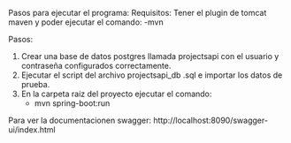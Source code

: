 Pasos para ejecutar el programa:
Requisitos:
Tener el plugin de tomcat maven y poder ejecutar el comando:
    -mvn

Pasos:
1. Crear una base de datos postgres llamada projectsapi con el usuario y contraseña configurados correctamente.
2. Ejecutar el script del archivo projectsapi_db .sql e importar los datos de prueba.
3. En la carpeta raiz del proyecto ejecutar el comando:
    - mvn spring-boot:run

Para ver la documentacionen swagger:
http://localhost:8090/swagger-ui/index.html